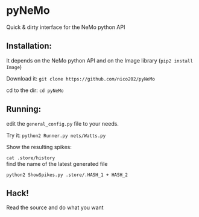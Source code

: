 pyNeMo
======

Quick &amp; dirty interface for the NeMo python API

Installation:
-------------

It depends on the NeMo python API and on the Image library (`pip2 install Image`\)

Download it: `git clone https://github.com/nico202/pyNeMo`

cd to the dir: `cd pyNeMo`

Running:
--------

edit the `general_config.py` file to your needs.

Try it: `python2 Runner.py nets/Watts.py`

Show the resulting spikes:

`cat .store/history`  
find the name of the latest generated file

`python2 ShowSpikes.py .store/.HASH_1 + HASH_2`

Hack!
-----

Read the source and do what you want
